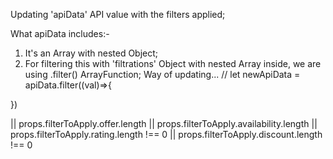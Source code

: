 Updating 'apiData' API value with the filters applied;

What apiData includes:-

1. It's an Array with nested Object;
2. For filtering this with 'filtrations' Object with nested Array inside, we are using .filter() ArrayFunction;
   Way of updating...
   // let newApiData = apiData.filter((val)=>{

})

|| props.filterToApply.offer.length || props.filterToApply.availability.length || props.filterToApply.rating.length !== 0 || props.filterToApply.discount.length !== 0
